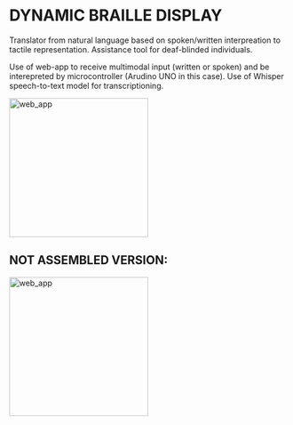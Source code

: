 # DYNAMIC BRAILLE DISPLAY

Translator from natural language based on spoken/written interpreation to tactile representation. Assistance tool for deaf-blinded individuals.

Use of web-app to receive multimodal input (written or spoken) and be interepreted by microcontroller (Arudino UNO in this case). Use of Whisper speech-to-text model for transcriptioning.

<img src = "https://github.com/javidsegura/Dynamic-Braille-Display/assets/129964070/87dae6c9-5a84-45a1-b859-ecdaf3a4b1c5" alt = "web_app" width = 250 >

## NOT ASSEMBLED VERSION:
<img src = "https://github.com/javidsegura/Dynamic-Braille-Display/assets/129964070/5444be01-c644-4a95-9a96-eaee0154cdeb" alt = "web_app" width = 250 >


